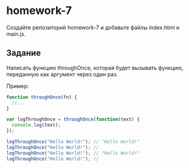 # homework-7

Создайте репозиторий homework-7 и добавьте файлы index.html и main.js.

## Задание

Написать функцию throughOnce, которая будет вызывать функцию, переданную как аргумент через один раз.

Пример:
```js
function throughOnce(fn) {
  //...
}

var logThroughOnce = throughOnce(function(text) {
  console.log(text);
});

logThroughOnce("Hello World!"); // "Hello World!"
logThroughOnce("Hello World!"); //
logThroughOnce("Hello World!"); // "Hello World!"
logThroughOnce("Hello World!"); //
```

